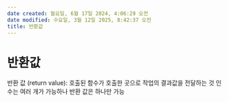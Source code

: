 ```yaml
---
date created: 월요일, 6월 17일 2024, 4:06:29 오전
date modified: 수요일, 3월 12일 2025, 8:42:37 오전
title: 반환값
---
```


# 반환값

반환 값 (return value): 호출된 함수가 호출한 곳으로 작업의 결과값을 전달하는 것
인수는 여러 개가 가능하나 반환 값은 하나만 가능
